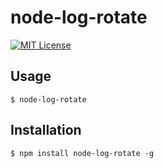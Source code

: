 # node-log-rotate

[![MIT License](http://img.shields.io/badge/license-MIT-blue.svg?style=flat)](LICENSE)


## Usage

```
$ node-log-rotate
```


## Installation

```
$ npm install node-log-rotate -g
```